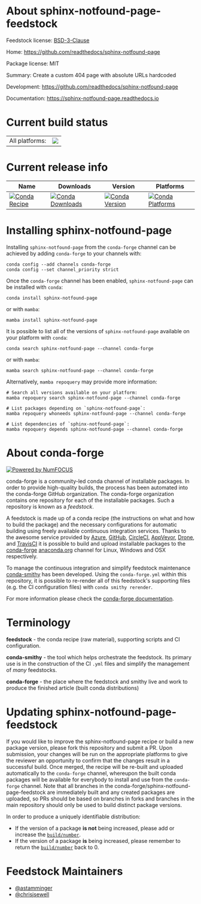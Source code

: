About sphinx-notfound-page-feedstock
====================================

Feedstock license: [BSD-3-Clause](https://github.com/conda-forge/sphinx-notfound-page-feedstock/blob/main/LICENSE.txt)

Home: https://github.com/readthedocs/sphinx-notfound-page

Package license: MIT

Summary: Create a custom 404 page with absolute URLs hardcoded

Development: https://github.com/readthedocs/sphinx-notfound-page

Documentation: https://sphinx-notfound-page.readthedocs.io

Current build status
====================


<table><tr><td>All platforms:</td>
    <td>
      <a href="https://dev.azure.com/conda-forge/feedstock-builds/_build/latest?definitionId=12079&branchName=main">
        <img src="https://dev.azure.com/conda-forge/feedstock-builds/_apis/build/status/sphinx-notfound-page-feedstock?branchName=main">
      </a>
    </td>
  </tr>
</table>

Current release info
====================

| Name | Downloads | Version | Platforms |
| --- | --- | --- | --- |
| [![Conda Recipe](https://img.shields.io/badge/recipe-sphinx--notfound--page-green.svg)](https://anaconda.org/conda-forge/sphinx-notfound-page) | [![Conda Downloads](https://img.shields.io/conda/dn/conda-forge/sphinx-notfound-page.svg)](https://anaconda.org/conda-forge/sphinx-notfound-page) | [![Conda Version](https://img.shields.io/conda/vn/conda-forge/sphinx-notfound-page.svg)](https://anaconda.org/conda-forge/sphinx-notfound-page) | [![Conda Platforms](https://img.shields.io/conda/pn/conda-forge/sphinx-notfound-page.svg)](https://anaconda.org/conda-forge/sphinx-notfound-page) |

Installing sphinx-notfound-page
===============================

Installing `sphinx-notfound-page` from the `conda-forge` channel can be achieved by adding `conda-forge` to your channels with:

```
conda config --add channels conda-forge
conda config --set channel_priority strict
```

Once the `conda-forge` channel has been enabled, `sphinx-notfound-page` can be installed with `conda`:

```
conda install sphinx-notfound-page
```

or with `mamba`:

```
mamba install sphinx-notfound-page
```

It is possible to list all of the versions of `sphinx-notfound-page` available on your platform with `conda`:

```
conda search sphinx-notfound-page --channel conda-forge
```

or with `mamba`:

```
mamba search sphinx-notfound-page --channel conda-forge
```

Alternatively, `mamba repoquery` may provide more information:

```
# Search all versions available on your platform:
mamba repoquery search sphinx-notfound-page --channel conda-forge

# List packages depending on `sphinx-notfound-page`:
mamba repoquery whoneeds sphinx-notfound-page --channel conda-forge

# List dependencies of `sphinx-notfound-page`:
mamba repoquery depends sphinx-notfound-page --channel conda-forge
```


About conda-forge
=================

[![Powered by
NumFOCUS](https://img.shields.io/badge/powered%20by-NumFOCUS-orange.svg?style=flat&colorA=E1523D&colorB=007D8A)](https://numfocus.org)

conda-forge is a community-led conda channel of installable packages.
In order to provide high-quality builds, the process has been automated into the
conda-forge GitHub organization. The conda-forge organization contains one repository
for each of the installable packages. Such a repository is known as a *feedstock*.

A feedstock is made up of a conda recipe (the instructions on what and how to build
the package) and the necessary configurations for automatic building using freely
available continuous integration services. Thanks to the awesome service provided by
[Azure](https://azure.microsoft.com/en-us/services/devops/), [GitHub](https://github.com/),
[CircleCI](https://circleci.com/), [AppVeyor](https://www.appveyor.com/),
[Drone](https://cloud.drone.io/welcome), and [TravisCI](https://travis-ci.com/)
it is possible to build and upload installable packages to the
[conda-forge](https://anaconda.org/conda-forge) [anaconda.org](https://anaconda.org/)
channel for Linux, Windows and OSX respectively.

To manage the continuous integration and simplify feedstock maintenance
[conda-smithy](https://github.com/conda-forge/conda-smithy) has been developed.
Using the ``conda-forge.yml`` within this repository, it is possible to re-render all of
this feedstock's supporting files (e.g. the CI configuration files) with ``conda smithy rerender``.

For more information please check the [conda-forge documentation](https://conda-forge.org/docs/).

Terminology
===========

**feedstock** - the conda recipe (raw material), supporting scripts and CI configuration.

**conda-smithy** - the tool which helps orchestrate the feedstock.
                   Its primary use is in the construction of the CI ``.yml`` files
                   and simplify the management of *many* feedstocks.

**conda-forge** - the place where the feedstock and smithy live and work to
                  produce the finished article (built conda distributions)


Updating sphinx-notfound-page-feedstock
=======================================

If you would like to improve the sphinx-notfound-page recipe or build a new
package version, please fork this repository and submit a PR. Upon submission,
your changes will be run on the appropriate platforms to give the reviewer an
opportunity to confirm that the changes result in a successful build. Once
merged, the recipe will be re-built and uploaded automatically to the
`conda-forge` channel, whereupon the built conda packages will be available for
everybody to install and use from the `conda-forge` channel.
Note that all branches in the conda-forge/sphinx-notfound-page-feedstock are
immediately built and any created packages are uploaded, so PRs should be based
on branches in forks and branches in the main repository should only be used to
build distinct package versions.

In order to produce a uniquely identifiable distribution:
 * If the version of a package **is not** being increased, please add or increase
   the [``build/number``](https://docs.conda.io/projects/conda-build/en/latest/resources/define-metadata.html#build-number-and-string).
 * If the version of a package **is** being increased, please remember to return
   the [``build/number``](https://docs.conda.io/projects/conda-build/en/latest/resources/define-metadata.html#build-number-and-string)
   back to 0.

Feedstock Maintainers
=====================

* [@astamminger](https://github.com/astamminger/)
* [@chrisjsewell](https://github.com/chrisjsewell/)


